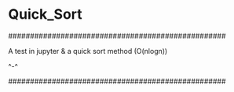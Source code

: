 # Quick_Sort
##################################################


A test in jupyter & a quick sort method (O(nlogn))

^-^

##################################################
